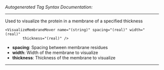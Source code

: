 _Autogenerated Tag Syntax Documentation:_

---
Used to visualize the protein in a membrane of a specified thickness

```
<VisualizeMembraneMover name="(string)" spacing="(real)" width="(real)"
        thickness="(real)" />
```

-   **spacing**: Spacing between membrane residues
-   **width**: Width of the membrane to visualize
-   **thickness**: Thickness of the membrane to visualize

---
